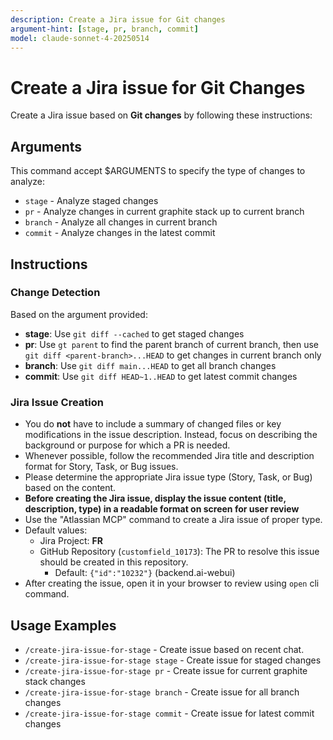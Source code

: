 ```yaml
---
description: Create a Jira issue for Git changes
argument-hint: [stage, pr, branch, commit]
model: claude-sonnet-4-20250514
---
```


# Create a Jira issue for Git Changes

Create a Jira issue based on **Git changes** by following these instructions:

## Arguments
This command accept $ARGUMENTS to specify the type of changes to analyze:
- `stage` - Analyze staged changes
- `pr` - Analyze changes in current graphite stack up to current branch
- `branch` - Analyze all changes in current branch
- `commit` - Analyze changes in the latest commit

## Instructions

### Change Detection
Based on the argument provided:
- **stage**: Use `git diff --cached` to get staged changes
- **pr**: Use `gt parent` to find the parent branch of current branch, then use `git diff <parent-branch>...HEAD` to get changes in current branch only
- **branch**: Use `git diff main...HEAD` to get all branch changes  
- **commit**: Use `git diff HEAD~1..HEAD` to get latest commit changes

### Jira Issue Creation
- You do **not** have to include a summary of changed files or key modifications in the issue description. Instead, focus on describing the background or purpose for which a PR is needed.
- Whenever possible, follow the recommended Jira title and description format for Story, Task, or Bug issues.
- Please determine the appropriate Jira issue type (Story, Task, or Bug) based on the content.
- **Before creating the Jira issue, display the issue content (title, description, type) in a readable format on screen for user review**
- Use the "Atlassian MCP" command to create a Jira issue of proper type.
- Default values:
  - Jira Project: **FR**
  - GitHub Repository (`customfield_10173`): The PR to resolve this issue should be created in this repository.
    - Default: `{"id":"10232"}` (backend.ai-webui)
- After creating the issue, open it in your browser to review using `open` cli command.

## Usage Examples
- `/create-jira-issue-for-stage` - Create issue based on recent chat.
- `/create-jira-issue-for-stage stage` - Create issue for staged changes
- `/create-jira-issue-for-stage pr` - Create issue for current graphite stack changes
- `/create-jira-issue-for-stage branch` - Create issue for all branch changes
- `/create-jira-issue-for-stage commit` - Create issue for latest commit changes